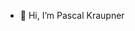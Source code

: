 - 👋 Hi, I’m Pascal Kraupner

<!---
- 👀 I’m interested in ...
- 🌱 I’m currently learning ...
- 💞️ I’m looking to collaborate on ...
- 📫 How to reach me ...


PascalKraupner/PascalKraupner is a ✨ special ✨ repository because its `README.md` (this file) appears on your GitHub profile.
You can click the Preview link to take a look at your changes.
--->
